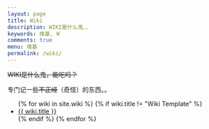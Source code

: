 ```yaml
---
layout: page
title: Wiki
description: WIKI是什么鬼、、
keywords: 维基, W
comments: true
menu: 维基
permalink: /wiki/
---
```


~~WIKI是什么鬼，能吃吗？~~

专门记一些~~不正经~~（奇怪）的东西。。

<ul class="listing">
{% for wiki in site.wiki %}
{% if wiki.title != "Wiki Template" %}
<li class="listing-item"><a href="{{ site.url }}{{ wiki.url }}">{{ wiki.title }}</a></li>
{% endif %}
{% endfor %}
</ul>
